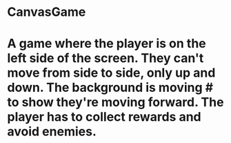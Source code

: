 # CanvasGame
# A game where the player is on the left side of the screen. They can't move from side to side, only up and down. The background is moving # to show they're moving forward. The player has to collect rewards and avoid enemies.

